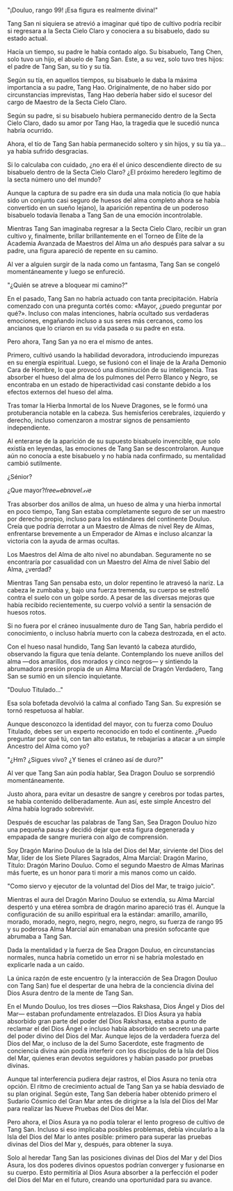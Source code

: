 
"¡Douluo, rango 99! ¡Esa figura es realmente divina!"

Tang San ni siquiera se atrevió a imaginar qué tipo de cultivo podría recibir si regresara a la Secta Cielo Claro y conociera a su bisabuelo, dado su estado actual.

Hacía un tiempo, su padre le había contado algo. Su bisabuelo, Tang Chen, solo tuvo un hijo, el abuelo de Tang San. Este, a su vez, solo tuvo tres hijos: el padre de Tang San, su tío y su tía.

Según su tía, en aquellos tiempos, su bisabuelo le daba la máxima importancia a su padre, Tang Hao. Originalmente, de no haber sido por circunstancias imprevistas, Tang Hao debería haber sido el sucesor del cargo de Maestro de la Secta Cielo Claro.

Según su padre, si su bisabuelo hubiera permanecido dentro de la Secta Cielo Claro, dado su amor por Tang Hao, la tragedia que le sucedió nunca habría ocurrido.

Ahora, el tío de Tang San había permanecido soltero y sin hijos, y su tía ya... ya había sufrido desgracias.

Si lo calculaba con cuidado, ¿no era él el único descendiente directo de su bisabuelo dentro de la Secta Cielo Claro? ¿El próximo heredero legítimo de la secta número uno del mundo?

Aunque la captura de su padre era sin duda una mala noticia (lo que había sido un conjunto casi seguro de huesos del alma completo ahora se había convertido en un sueño lejano), la aparición repentina de un poderoso bisabuelo todavía llenaba a Tang San de una emoción incontrolable.

Mientras Tang San imaginaba regresar a la Secta Cielo Claro, recibir un gran cultivo y, finalmente, brillar brillantemente en el Torneo de Élite de la Academia Avanzada de Maestros del Alma un año después para salvar a su padre, una figura apareció de repente en su camino.

Al ver a alguien surgir de la nada como un fantasma, Tang San se congeló momentáneamente y luego se enfureció.

"¿Quién se atreve a bloquear mi camino?"

En el pasado, Tang San no habría actuado con tanta precipitación. Habría comenzado con una pregunta cortés como: «Mayor, ¿puedo preguntar por qué?». Incluso con malas intenciones, habría ocultado sus verdaderas emociones, engañando incluso a sus seres más cercanos, como los ancianos que lo criaron en su vida pasada o su padre en esta.

Pero ahora, Tang San ya no era el mismo de antes.

Primero, cultivó usando la habilidad devoradora, introduciendo impurezas en su energía espiritual. Luego, se fusionó con el linaje de la Araña Demonio Cara de Hombre, lo que provocó una disminución de su inteligencia. Tras absorber el hueso del alma de los pulmones del Perro Blanco y Negro, se encontraba en un estado de hiperactividad casi constante debido a los efectos externos del hueso del alma.

Tras tomar la Hierba Inmortal de los Nueve Dragones, se le formó una protuberancia notable en la cabeza. Sus hemisferios cerebrales, izquierdo y derecho, incluso comenzaron a mostrar signos de pensamiento independiente.

Al enterarse de la aparición de su supuesto bisabuelo invencible, que solo existía en leyendas, las emociones de Tang San se descontrolaron. Aunque aún no conocía a este bisabuelo y no había nada confirmado, su mentalidad cambió sutilmente.

¿Sénior?

¿Que mayor?𝑓𝑟𝑒𝘦𝓌𝑒𝑏𝑛𝑜𝘷𝑒𝘭.𝒸𝒾𝑒

Tras absorber dos anillos de alma, un hueso de alma y una hierba inmortal en poco tiempo, Tang San estaba completamente seguro de ser un maestro por derecho propio, incluso para los estándares del continente Douluo. Creía que podría derrotar a un Maestro de Almas de nivel Rey de Almas, enfrentarse brevemente a un Emperador de Almas e incluso alcanzar la victoria con la ayuda de armas ocultas.

Los Maestros del Alma de alto nivel no abundaban. Seguramente no se encontraría por casualidad con un Maestro del Alma de nivel Sabio del Alma, ¿verdad?

Mientras Tang San pensaba esto, un dolor repentino le atravesó la nariz. La cabeza le zumbaba y, bajo una fuerza tremenda, su cuerpo se estrelló contra el suelo con un golpe sordo. A pesar de las diversas mejoras que había recibido recientemente, su cuerpo volvió a sentir la sensación de huesos rotos.

Si no fuera por el cráneo inusualmente duro de Tang San, habría perdido el conocimiento, o incluso habría muerto con la cabeza destrozada, en el acto.

Con el hueso nasal hundido, Tang San levantó la cabeza aturdido, observando la figura que tenía delante. Contemplando los nueve anillos del alma —dos amarillos, dos morados y cinco negros— y sintiendo la abrumadora presión propia de un Alma Marcial de Dragón Verdadero, Tang San se sumió en un silencio inquietante.

"Douluo Titulado..."

Esa sola bofetada devolvió la calma al confiado Tang San. Su expresión se tornó respetuosa al hablar.

Aunque desconozco la identidad del mayor, con tu fuerza como Douluo Titulado, debes ser un experto reconocido en todo el continente. ¿Puedo preguntar por qué tú, con tan alto estatus, te rebajarías a atacar a un simple Ancestro del Alma como yo?

"¿Hm? ¿Sigues vivo? ¿Y tienes el cráneo así de duro?"

Al ver que Tang San aún podía hablar, Sea Dragon Douluo se sorprendió momentáneamente.

Justo ahora, para evitar un desastre de sangre y cerebros por todas partes, se había contenido deliberadamente. Aun así, este simple Ancestro del Alma había logrado sobrevivir.

Después de escuchar las palabras de Tang San, Sea Dragon Douluo hizo una pequeña pausa y decidió dejar que esta figura degenerada y empapada de sangre muriera con algo de comprensión.

Soy Dragón Marino Douluo de la Isla del Dios del Mar, sirviente del Dios del Mar, líder de los Siete Pilares Sagrados, Alma Marcial: Dragón Marino, Título: Dragón Marino Douluo. Como el segundo Maestro de Almas Marinas más fuerte, es un honor para ti morir a mis manos como un caído.

"Como siervo y ejecutor de la voluntad del Dios del Mar, te traigo juicio".

Mientras el aura del Dragón Marino Douluo se extendía, su Alma Marcial despertó y una etérea sombra de dragón marino apareció tras él. Aunque la configuración de su anillo espiritual era la estándar: amarillo, amarillo, morado, morado, negro, negro, negro, negro, negro, su fuerza de rango 95 y su poderosa Alma Marcial aún emanaban una presión sofocante que abrumaba a Tang San.

Dada la mentalidad y la fuerza de Sea Dragon Douluo, en circunstancias normales, nunca habría cometido un error ni se habría molestado en explicarle nada a un caído.

La única razón de este encuentro (y la interacción de Sea Dragon Douluo con Tang San) fue el despertar de una hebra de la conciencia divina del Dios Asura dentro de la mente de Tang San.

En el Mundo Douluo, los tres dioses —Dios Rakshasa, Dios Ángel y Dios del Mar— estaban profundamente entrelazados. El Dios Asura ya había absorbido gran parte del poder del Dios Rakshasa, estaba a punto de reclamar el del Dios Ángel e incluso había absorbido en secreto una parte del poder divino del Dios del Mar. Aunque lejos de la verdadera fuerza del Dios del Mar, o incluso de la del Sumo Sacerdote, este fragmento de conciencia divina aún podía interferir con los discípulos de la Isla del Dios del Mar, quienes eran devotos seguidores y habían pasado por pruebas divinas.

Aunque tal interferencia pudiera dejar rastros, el Dios Asura no tenía otra opción. El ritmo de crecimiento actual de Tang San ya se había desviado de su plan original. Según este, Tang San debería haber obtenido primero el Sudario Cósmico del Gran Mar antes de dirigirse a la Isla del Dios del Mar para realizar las Nueve Pruebas del Dios del Mar.

Pero ahora, el Dios Asura ya no podía tolerar el lento progreso de cultivo de Tang San. Incluso si eso implicaba posibles problemas, debía vincularlo a la Isla del Dios del Mar lo antes posible: primero para superar las pruebas divinas del Dios del Mar y, después, para obtener la suya.

Solo al heredar Tang San las posiciones divinas del Dios del Mar y del Dios Asura, los dos poderes divinos opuestos podrían converger y fusionarse en su cuerpo. Esto permitiría al Dios Asura absorber a la perfección el poder del Dios del Mar en el futuro, creando una oportunidad para su avance.